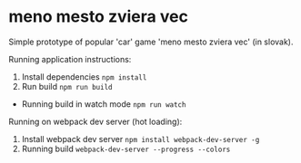 # meno mesto zviera vec
Simple prototype of popular 'car' game 'meno mesto zviera vec' (in slovak).

Running application instructions:
1. Install dependencies `npm install`
2. Run build `npm run build`
  - Running build in watch mode `npm run watch`

Running on webpack dev server (hot loading):
1. Install webpack dev server `npm install webpack-dev-server -g`
2. Running build `webpack-dev-server --progress --colors`
